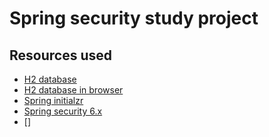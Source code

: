 # Spring security study project

## Resources used

- [H2 database](https://www.youtube.com/watch?v=YD_ga0r87wU)
- [H2 database in browser](https://stackoverflow.com/questions/53395200/h2-console-is-not-showing-in-browser)
- [Spring initialzr](https://start.spring.io)
- [Spring security 6.x](https://medium.com/@Lakshitha_Fernando/jwt-spring-security-6-and-spring-boot-3-with-simple-project-819d84e09af2)
- []